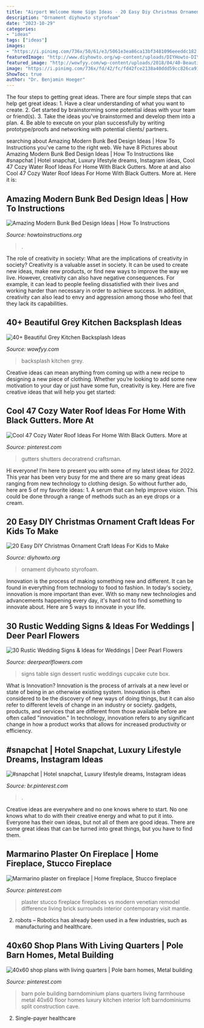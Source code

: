 ```yaml
---
title: "Airport Welcome Home Sign Ideas - 20 Easy Diy Christmas Ornament Craft Ideas For Kids To Make"
description: "Ornament diyhowto styrofoam"
date: "2023-10-29"
categories:
- "ideas"
tags: ["ideas"]
images:
- "https://i.pinimg.com/736x/50/61/e3/5061e3ea86ca13bf3481096eeeddc182.jpg"
featuredImage: "http://www.diyhowto.org/wp-content/uploads/DIYHowto-DIY-Christmas-Ornament-Craft-Ideas-For-Kids-16.jpg"
featured_image: "http://wowfyy.com/wp-content/uploads/2018/04/40-Beautiful-Grey-Kitchen-Backsplash-Ideas-26.jpg"
image: "https://i.pinimg.com/736x/fd/42/fc/fd42fce2138a40ddd59cc826ca91f1d0.jpg"
ShowToc: true
author: "Dr. Benjamin Hoeger"
---
```



The four steps to getting great ideas.
There are four simple steps that can help get great ideas: 1. Have a clear understanding of what you want to create.
2. Get started by brainstorming some potential ideas with your team or friend(s).
3. Take the ideas you've brainstormed and develop them into a plan. 
4. Be able to execute on your plan successfully by writing prototype/proofs and networking with potential clients/ partners.

	

		
searching about Amazing Modern Bunk Bed Design Ideas | How To Instructions you've came to the right web. We have 8 Pictures about Amazing Modern Bunk Bed Design Ideas | How To Instructions like #snapchat | Hotel snapchat, Luxury lifestyle dreams, Instagram ideas, Cool 47 Cozy Water Roof Ideas For Home With Black Gutters. More at and also Cool 47 Cozy Water Roof Ideas For Home With Black Gutters. More at. Here it is:
		
    
## Amazing Modern Bunk Bed Design Ideas | How To Instructions

<img loading=lazy src="https://www.howtoinstructions.org/wp-content/uploads/2014/06/50-modern-bunk-bed-design-ideas-9-512x341.jpg" onerror="this.onerror=null;this.src='https://tse2.mm.bing.net/th?id=OIP.ShOes75jvZd8_c8soG856QHaE7&amp;pid=15.1';" alt="Amazing Modern Bunk Bed Design Ideas | How To Instructions">

_Source: howtoinstructions.org_

>. 

	

The role of creativity in society: What are the implications of creativity in society?
Creativity is a valuable asset in society. It can be used to create new ideas, make new products, or find new ways to improve the way we live. However, creativity can also have negative consequences. For example, it can lead to people feeling dissatisfied with their lives and working harder than necessary in order to achieve success. In addition, creativity can also lead to envy and aggression among those who feel that they lack its capabilities.

    
## 40+ Beautiful Grey Kitchen Backsplash Ideas

<img loading=lazy src="http://wowfyy.com/wp-content/uploads/2018/04/40-Beautiful-Grey-Kitchen-Backsplash-Ideas-26.jpg" onerror="this.onerror=null;this.src='https://tse3.mm.bing.net/th?id=OIP.a6RGJBXQpLQKWhoTtkuDFQHaKN&amp;pid=15.1';" alt="40+ Beautiful Grey Kitchen Backsplash Ideas">

_Source: wowfyy.com_

>backsplash kitchen grey. 

	

Creative ideas can mean anything from coming up with a new recipe to designing a new piece of clothing. Whether you’re looking to add some new motivation to your day or just have some fun, creativity is key. Here are five creative ideas that will help you get started: 

    
## Cool 47 Cozy Water Roof Ideas For Home With Black Gutters. More At

<img loading=lazy src="https://i.pinimg.com/736x/82/30/ae/8230aef6ff77ff04dbdf51f2136cc0a2.jpg" onerror="this.onerror=null;this.src='https://tse2.mm.bing.net/th?id=OIP.CJP9B1gyIYdCxsR1LwhYjQHaJ3&amp;pid=15.1';" alt="Cool 47 Cozy Water Roof Ideas For Home With Black Gutters. More at">

_Source: pinterest.com_

>gutters shutters decoratrend craftsman. 

	

Hi everyone! I’m here to present you with some of my latest ideas for 2022. This year has been very busy for me and there are so many great ideas ranging from new technology to clothing design. So without further ado, here are 5 of my favorite ideas: 1. A serum that can help improve vision. This could be done through a range of methods such as an eye drops or a cream. 
    
## 20 Easy DIY Christmas Ornament Craft Ideas For Kids To Make

<img loading=lazy src="http://www.diyhowto.org/wp-content/uploads/DIYHowto-DIY-Christmas-Ornament-Craft-Ideas-For-Kids-16.jpg" onerror="this.onerror=null;this.src='https://tse4.mm.bing.net/th?id=OIP.qraniPX4dGdLCnTLdJa3ggHaPl&amp;pid=15.1';" alt="20 Easy DIY Christmas Ornament Craft Ideas For Kids to Make">

_Source: diyhowto.org_

>ornament diyhowto styrofoam. 

	

Innovation is the process of making something new and different. It can be found in everything from technology to food to fashion. In today's society, innovation is more important than ever. With so many new technologies and advancements happening every day, it's hard not to find something to innovate about. Here are 5 ways to innovate in your life.

    
## 30 Rustic Wedding Signs &amp; Ideas For Weddings | Deer Pearl Flowers

<img loading=lazy src="http://www.deerpearlflowers.com/wp-content/uploads/2016/05/dessert-table-sign.jpg" onerror="this.onerror=null;this.src='https://tse2.mm.bing.net/th?id=OIP.uv3Qqf6cX23SUYp-y84TzAHaLF&amp;pid=15.1';" alt="30 Rustic Wedding Signs &amp; Ideas for Weddings | Deer Pearl Flowers">

_Source: deerpearlflowers.com_

>signs table sign dessert rustic weddings cupcake cute box. 

	

What is Innovation?
Innovation is the process of arrivals at a new level or state of being in an otherwise existing system. Innovation is often considered to be the discovery of new ways of doing things, but it can also refer to different levels of change in an industry or society. gadgets, products, and services that are different from those available before are often called "innovation." In technology, innovation refers to any significant change in how a product works that allows for increased productivity or efficiency.

    
## #snapchat | Hotel Snapchat, Luxury Lifestyle Dreams, Instagram Ideas

<img loading=lazy src="https://i.pinimg.com/736x/fd/42/fc/fd42fce2138a40ddd59cc826ca91f1d0.jpg" onerror="this.onerror=null;this.src='https://tse2.mm.bing.net/th?id=OIP.aN7aSxKuTbLdppScKVmtdQHaOk&amp;pid=15.1';" alt="#snapchat | Hotel snapchat, Luxury lifestyle dreams, Instagram ideas">

_Source: br.pinterest.com_

>. 

	

Creative ideas are everywhere and no one knows where to start. No one knows what to do with their creative energy and what to put it into. Everyone has their own ideas, but not all of them are good ideas. There are some great ideas that can be turned into great things, but you have to find them.

    
## Marmarino Plaster On Fireplace | Home Fireplace, Stucco Fireplace

<img loading=lazy src="https://i.pinimg.com/736x/bd/76/df/bd76dfe2661a85ea44f12e9f9c14f413.jpg" onerror="this.onerror=null;this.src='https://tse4.mm.bing.net/th?id=OIP.6Iipjb1sGNvTI4GUSd-TygHaJP&amp;pid=15.1';" alt="Marmarino plaster on fireplace | Home fireplace, Stucco fireplace">

_Source: pinterest.com_

>plaster stucco fireplace fireplaces vs modern venetian remodel difference living brick surrounds interior contemporary visit mantle. 

	

2. robots – Robotics has already been used in a few industries, such as manufacturing and healthcare.

    
## 40x60 Shop Plans With Living Quarters | Pole Barn Homes, Metal Building

<img loading=lazy src="https://i.pinimg.com/736x/50/61/e3/5061e3ea86ca13bf3481096eeeddc182.jpg" onerror="this.onerror=null;this.src='https://tse4.mm.bing.net/th?id=OIP.dB17IpywL7IdbZ6RmfOgaAHaKX&amp;pid=15.1';" alt="40x60 shop plans with living quarters | Pole barn homes, Metal building">

_Source: pinterest.com_

>barn pole building barndominium plans quarters living farmhouse metal 40x60 floor homes luxury kitchen interior loft barndominiums split construction cave. 

	

2. Single-payer healthcare

